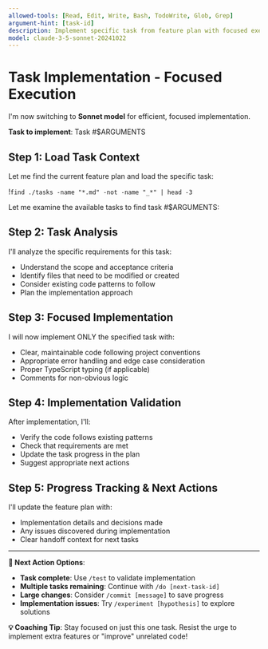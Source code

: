 ```yaml
---
allowed-tools: [Read, Edit, Write, Bash, TodoWrite, Glob, Grep]
argument-hint: [task-id]
description: Implement specific task from feature plan with focused execution
model: claude-3-5-sonnet-20241022
---
```


# Task Implementation - Focused Execution

I'm now switching to **Sonnet model** for efficient, focused implementation.

**Task to implement**: Task #$ARGUMENTS

## Step 1: Load Task Context
Let me find the current feature plan and load the specific task:

!`find ./tasks -name "*.md" -not -name "_*" | head -3`

Let me examine the available tasks to find task #$ARGUMENTS:

## Step 2: Task Analysis
I'll analyze the specific requirements for this task:
- Understand the scope and acceptance criteria
- Identify files that need to be modified or created
- Consider existing code patterns to follow
- Plan the implementation approach

## Step 3: Focused Implementation
I will now implement ONLY the specified task with:
- Clear, maintainable code following project conventions
- Appropriate error handling and edge case consideration
- Proper TypeScript typing (if applicable)
- Comments for non-obvious logic

## Step 4: Implementation Validation
After implementation, I'll:
- Verify the code follows existing patterns
- Check that requirements are met
- Update the task progress in the plan
- Suggest appropriate next actions

## Step 5: Progress Tracking & Next Actions
I'll update the feature plan with:
- Implementation details and decisions made
- Any issues discovered during implementation
- Clear handoff context for next tasks

---

**🔄 Next Action Options**:
- **Task complete**: Use `/test` to validate implementation
- **Multiple tasks remaining**: Continue with `/do [next-task-id]`
- **Large changes**: Consider `/commit [message]` to save progress
- **Implementation issues**: Try `/experiment [hypothesis]` to explore solutions

**💡 Coaching Tip**: Stay focused on just this one task. Resist the urge to implement extra features or "improve" unrelated code!